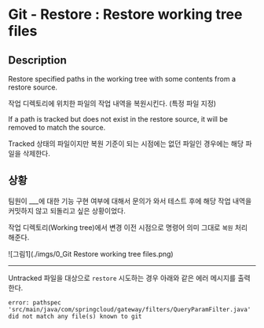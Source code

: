 # Git - Restore : Restore working tree files

## Description

Restore specified paths in the working tree with some contents from a restore source. 

작업 디렉토리에 위치한 파일의 작업 내역을 복원시킨다. (특정 파일 지정)

If a path is tracked but does not exist in the restore source, it will be removed to match the source.

Tracked 상태의 파일이지만 복원 기준이 되는 시점에는 없던 파일인 경우에는 해당 파일을 삭제한다. 



## 상황 

팀원이 ___에 대한 기능 구현 여부에 대해서 문의가 와서 테스트 후에 해당 작업 내역을 커밋하지 않고 되돌리고 싶은 상황이었다. 

작업 디렉토리(Working tree)에서 변경 이전 시점으로 명령어 의미 그대로 `복원` 처리 해준다. 

![그림1](./imgs/0_Git Restore working tree files.png)

____

Untracked 파일을 대상으로 `restore` 시도하는 경우 아래와 같은 에러 메시지를 출력한다. 

```
error: pathspec 'src/main/java/com/springcloud/gateway/filters/QueryParamFilter.java' did not match any file(s) known to git
```

